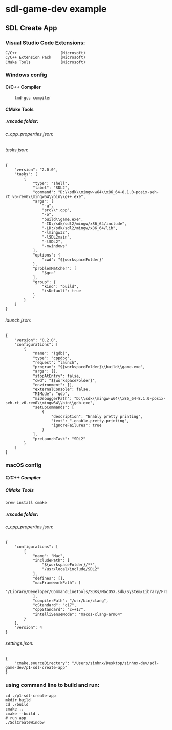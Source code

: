# sdl-game-dev example

## SDL Create App
### Visual Studio Code Extensions:
    C/C++                   (Microsoft)
    C/C++ Extension Pack    (Microsoft)
    CMake Tools             (Microsoft)
### Windows config
#### C/C++ Compiler
        tmd-gcc compiler
#### CMake Tools
##### .vscode folder:
###### c_cpp_properties.json:

###### tasks.json:
    {
        "version": "2.0.0",
        "tasks": [
            {
                "type": "shell",
                "label": "SDL2",
                "command": "D:\\sdk\\mingw-w64\\x86_64-8.1.0-posix-seh-rt_v6-rev0\\mingw64\\bin\\g++.exe",
                "args": [
                    "-g",
                    "src\\*.cpp",
                    "-o",
                    "build\\game.exe",
                    "-ID:/sdk/sdl2/mingw/x86_64/include",
                    "-LD:/sdk/sdl2/mingw/x86_64/lib",
                    "-lmingw32",
                    "-lSDL2main",
                    "-lSDL2",
                    "-mwindows"
                ],
                "options": {
                    "cwd": "${workspaceFolder}"
                },
                "problemMatcher": [
                    "$gcc"
                ],
                "group": {
                    "kind": "build",
                    "isDefault": true
                }
            }
        ]
    }
###### launch.json:
    {
        "version": "0.2.0",
        "configurations": [
            {
                "name": "(gdb)",
                "type": "cppdbg",
                "request": "launch",
                "program": "${workspaceFolder}\\build\\game.exe",
                "args": [],
                "stopAtEntry": false,
                "cwd": "${workspaceFolder}",
                "environment": [],
                "externalConsole": false,
                "MIMode": "gdb",
                "miDebuggerPath": "D:\\sdk\\mingw-w64\\x86_64-8.1.0-posix-seh-rt_v6-rev0\\mingw64\\bin\\gdb.exe",
                "setupCommands": [
                    {
                        "description": "Enably pretty printing",
                        "text": "-enable-pretty-printing",
                        "ignoreFailures": true
                    }
                ],
                "preLaunchTask": "SDL2"
            }
        ]
    }
### macOS config
##### C/C++ Compiler
##### CMake Tools
    brew install cmake
##### .vscode folder:
###### c_cpp_properties.json:
    {
        "configurations": [
            {
                "name": "Mac",
                "includePath": [
                    "${workspaceFolder}/**",
                    "/usr/local/include/SDL2"
                ],
                "defines": [],
                "macFrameworkPath": [
                    "/Library/Developer/CommandLineTools/SDKs/MacOSX.sdk/System/Library/Frameworks"
                ],
                "compilerPath": "/usr/bin/clang",
                "cStandard": "c17",
                "cppStandard": "c++17",
                "intelliSenseMode": "macos-clang-arm64"
            }
        ],
        "version": 4
    }
###### settings.json:
    {
        "cmake.sourceDirectory": "/Users/sinhnx/Desktop/sinhnx-dev/sdl-game-dev/p1-sdl-create-app"
    }
### using command line to build and run:
    cd ./p1-sdl-create-app
    mkdir build
    cd ./build
    cmake ..
    cmake --build .
    # run app
    ./SdlCreateWindow
